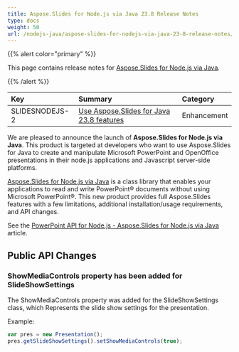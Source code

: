 ```yaml
---
title: Aspose.Slides for Node.js via Java 23.8 Release Notes
type: docs
weight: 50
url: /nodejs-java/aspose-slides-for-nodejs-via-java-23-8-release-notes/
---
```


{{% alert color="primary" %}} 

This page contains release notes for [Aspose.Slides for Node.js via Java](https://www.npmjs.com/package/aspose.slides.via.java).

{{% /alert %}} 

|**Key**|**Summary**|**Category**|
| :- | :- | :- |
|SLIDESNODEJS-2|[Use Aspose.Slides for Java 23.8 features](/slides/java/aspose-slides-for-java-23-8-release-notes/)|Enhancement|

We are pleased to announce the launch of **Aspose.Slides for Node.js via Java**. This product is targeted at developers who want to use Aspose.Slides for Java to create and manipulate Microsoft PowerPoint and OpenOffice presentations in their node.js applications and Javascript server-side platforms.

[Aspose.Slides for Node.js via Java](https://products.aspose.com/slides/nodejs-java/) is a class library that enables your applications to read and write PowerPoint® documents without using Microsoft PowerPoint®. This new product provides full Aspose.Slides features with a few limitations, additional installation/usage requirements, and API changes.

See the [PowerPoint API for Node.js - Aspose.Slides for Node.js via Java](https://blog.aspose.com/slides/powerpoint-api-nodejs-aspose-slides/) article.

## Public API Changes ##

### ShowMediaControls property has been added for SlideShowSettings ###

The ShowMediaControls property was added for the SlideShowSettings class, which Represents the slide show settings for the presentation.

Example:

```javascript
var pres = new Presentation();
pres.getSlideShowSettings().setShowMediaControls(true);
```